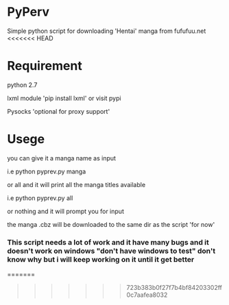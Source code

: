 PyPerv
======

Simple python script for downloading 'Hentai' manga from fufufuu.net
<<<<<<< HEAD

Requirement
===========

python 2.7

lxml module 'pip install lxml' or visit pypi

Pysocks 'optional for proxy support'

Usege
=====

you can give it a manga name as input 

i.e python pyprev.py manga

or all and it will print all the manga titles available 

i.e python pyprev.py all

or nothing and it will prompt you for input

the manga .cbz will be downloaded to the same dir as the script 'for now'

### This script needs a lot of work and it have many bugs and it doesn't work on windows "don't have windows to test" don't know why but i will keep working on it until it get better
=======
>>>>>>> 723b383b0f27f7b4bf84203302ff0c7aafea8032
